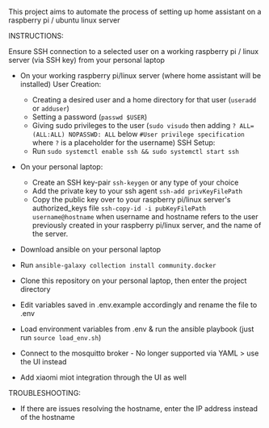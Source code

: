 This project aims to automate the process of setting up home assistant on a raspberry pi / ubuntu linux server

INSTRUCTIONS:

Ensure SSH connection to a selected user on a working raspberry pi / linux server (via SSH key) from your personal laptop
- On your working raspberry pi/linux server (where home assistant will be installed)
    User Creation:
    - Creating a desired user and a home directory for that user (`useradd` or `adduser`)
    - Setting a password (`passwd $USER`)
    - Giving sudo privileges to the user (`sudo visudo` then adding `? ALL=(ALL:ALL) NOPASSWD: ALL` below `#User privilege specification` where `?` is a placeholder for the username)
    SSH Setup:
    - Run `sudo systemctl enable ssh && sudo systemctl start ssh`
- On your personal laptop:
    - Create an SSH key-pair `ssh-keygen` or any type of your choice
    - Add the private key to your ssh agent `ssh-add privKeyFilePath`
    - Copy the public key over to your raspberry pi/linux server's authorized_keys file `ssh-copy-id -i pubKeyFilePath username@hostname` when username and hostname refers to the user previously created in your raspberry pi/linux server, and the name of the server.
- Download ansible on your personal laptop
- Run `ansible-galaxy collection install community.docker`
- Clone this repository on your personal laptop, then enter the project directory
- Edit variables saved in .env.example accordingly and rename the file to .env
- Load environment variables from .env & run the ansible playbook (just run `source load_env.sh`)


- Connect to the mosquitto broker - No longer supported via YAML > use the UI instead
- Add xiaomi miot integration through the UI as well

TROUBLESHOOTING:
- If there are issues resolving the hostname, enter the IP address instead of the hostname
